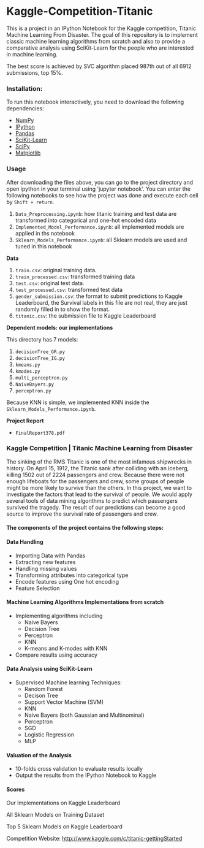 # Kaggle-Competition-Titanic

This is a project in an IPython Notebook for the Kaggle competition, Titanic Machine Learning From Disaster. The goal of this repository is to implement classic machine learning algorithms from scratch and also to provide a comparative analysis using SciKit-Learn for the people who are interested in machine learning.

The best score is achieved by SVC algorithm placed 987th out of all 6912 submissions, top 15%. 

###   Installation:

To run this notebook interactively, you need to download the following dependencies:
* [NumPy](http://www.numpy.org/)
* [IPython](http://ipython.org/)
* [Pandas](http://pandas.pydata.org/)
* [SciKit-Learn](http://scikit-learn.org/stable/)
* [SciPy](http://www.scipy.org/)
* [Matplotlib](http://matplotlib.org/)

### Usage

After downloading the files above, you can go to the project directory and open ipython in your terminal using 'jupyter notebook'. You can enter the following notebooks to see how the project was done and execute each cell by `Shift + return`.

1. `Data_Preprocessing.ipynb`: how titanic training and test data are transformed into categorical and one-hot encoded data
2. `Implemented_Model_Performance.ipynb`: all implemented models are applied in ths notebook
3. `Sklearn_Models_Performance.ipynb`: all Sklearn models are used and tuned in this notebook

**Data**

1. `train.csv`: original training data.
2. `train_processed.csv`: transformed training data
3. `test.csv`: original test data.
4. `test_processed.csv`: transformed test data
5. `gender_submission.csv`: the format to submit predictions to Kaggle Leaderboard, the Survival labels in this file are not real, they are just randomly filled in to show the format. 
6. `titanic.csv`: the submission file to Kaggle Leaderboard

**Dependent models: our implementations**

This directory has 7 models:

1. `decisionTree_GR.py`
2. `decisionTree_IG.py`
3. `kmeans.py`
4. `kmodes.py`
5. `multi_perceptron.py`
6. `NaiveBayers.py`
7. `perceptron.py`

Because KNN is simple, we implemented KNN inside the `Sklearn_Models_Performance.ipynb`.

**Project Report**

- `FinalReport378.pdf`

###   Kaggle Competition | Titanic Machine Learning from Disaster

The sinking of the RMS Titanic is one of the most infamous shipwrecks in history.  On April 15, 1912, the Titanic sank after colliding with an iceberg, killing 1502 out of 2224 passengers and crew. Because there were not enough lifeboats for the passengers and crew, some groups of people might be more likely to survive than the others. In this project, we want to investigate the factors that lead to the survival of people. We would apply several tools of data mining algorithms to predict which passengers survived the tragedy. The result of our predictions can become a good source to improve the survival rate of passengers and crew.

####  The components of the project contains the following steps:
####  Data Handling
*   Importing Data with Pandas
*   Extracting new features
*   Handling missing values 
*   Transforming attributes into categorical type
*   Encode features using One hot encoding
*   Feature Selection

####  Machine Learning Algorithms Implementations from scratch
*   Implementing algorithms including 
      - Naive Bayers
      - Decision Tree
      - Perceptron
      - KNN
      - K-means and K-modes with KNN 
*   Compare results using accuracy

####  Data Analysis using SciKit-Learn
*    Supervised Machine learning Techniques:
      - Random Forest 
      - Decison Tree
      - Support Vector Machine (SVM)
      - KNN
      - Naive Bayers (both Gaussian and Multinominal)
      - Perceptron
      - SGD
      - Logistic Regression
      - MLP

####  Valuation of the Analysis
*   10-folds cross validation to evaluate results locally
*   Output the results from the IPython Notebook to Kaggle

#### Scores 

Our Implementations on Kaggle Leaderboard

All Sklearn Models on Training Dataset

Top 5 Sklearn Models on Kaggle Leaderboard

Competition Website: http://www.kaggle.com/c/titanic-gettingStarted
